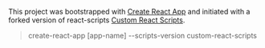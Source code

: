 This project was bootstrapped with [Create React App](https://github.com/facebookincubator/create-react-app)
and initiated with a forked version of react-scripts [Custom React Scripts](https://github.com/kitze/custom-react-scripts).

  > create-react-app [app-name] --scripts-version custom-react-scripts


